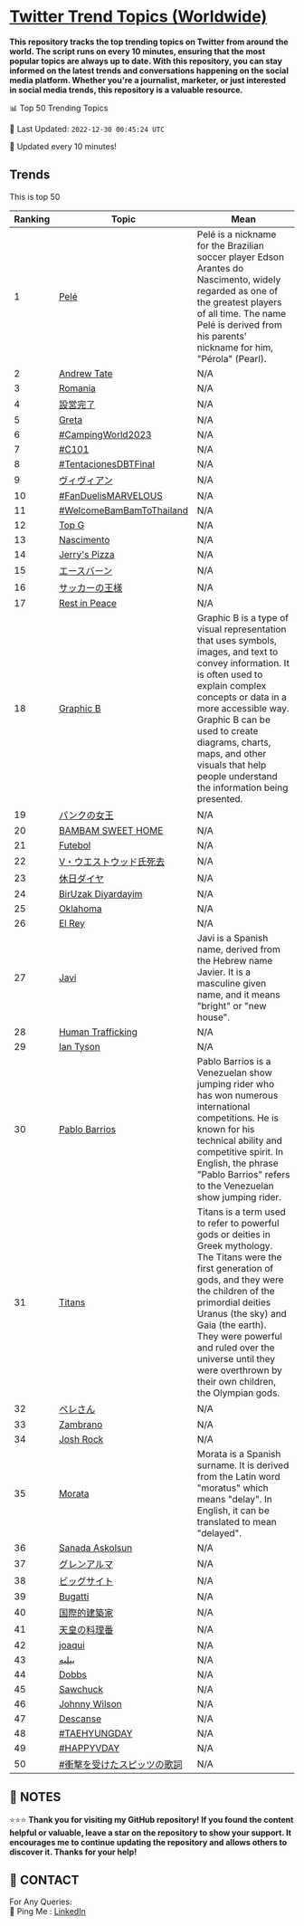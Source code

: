 [Twitter Trend Topics (Worldwide)](https://github.com/ErcinDedeoglu/Twitter-Trend-Topics)
==========

**This repository tracks the top trending topics on Twitter from around the world. 
The script runs on every 10 minutes, ensuring that the most popular topics are always up to date. 
With this repository, you can stay informed on the latest trends and conversations happening on the social media platform. 
Whether you're a journalist, marketer, or just interested in social media trends, this repository is a valuable resource.**


📊 Top 50 Trending Topics

📆 Last Updated: `2022-12-30 00:45:24 UTC`

🔧 Updated every 10 minutes!


## Trends

This is top 50

| Ranking | Topic | Mean |
| ------- | ------------ | ------------ |
| 1 | [Pelé](http://twitter.com/search?q=Pel%c3%a9) | Pelé is a nickname for the Brazilian soccer player Edson Arantes do Nascimento, widely regarded as one of the greatest players of all time. The name Pelé is derived from his parents' nickname for him, "Pérola" (Pearl). |
| 2 | [Andrew Tate](http://twitter.com/search?q=Andrew+Tate) | N/A |
| 3 | [Romania](http://twitter.com/search?q=Romania) | N/A |
| 4 | [設営完了](http://twitter.com/search?q=%e8%a8%ad%e5%96%b6%e5%ae%8c%e4%ba%86) | N/A |
| 5 | [Greta](http://twitter.com/search?q=Greta) | N/A |
| 6 | [#CampingWorld2023](http://twitter.com/search?q=%23CampingWorld2023) | N/A |
| 7 | [#C101](http://twitter.com/search?q=%23C101) | N/A |
| 8 | [#TentacionesDBTFinal](http://twitter.com/search?q=%23TentacionesDBTFinal) | N/A |
| 9 | [ヴィヴィアン](http://twitter.com/search?q=%e3%83%b4%e3%82%a3%e3%83%b4%e3%82%a3%e3%82%a2%e3%83%b3) | N/A |
| 10 | [#FanDuelisMARVELOUS](http://twitter.com/search?q=%23FanDuelisMARVELOUS) | N/A |
| 11 | [#WelcomeBamBamToThailand](http://twitter.com/search?q=%23WelcomeBamBamToThailand) | N/A |
| 12 | [Top G](http://twitter.com/search?q=Top+G) | N/A |
| 13 | [Nascimento](http://twitter.com/search?q=Nascimento) | N/A |
| 14 | [Jerry's Pizza](http://twitter.com/search?q=Jerry%27s+Pizza) | N/A |
| 15 | [エースバーン](http://twitter.com/search?q=%e3%82%a8%e3%83%bc%e3%82%b9%e3%83%90%e3%83%bc%e3%83%b3) | N/A |
| 16 | [サッカーの王様](http://twitter.com/search?q=%e3%82%b5%e3%83%83%e3%82%ab%e3%83%bc%e3%81%ae%e7%8e%8b%e6%a7%98) | N/A |
| 17 | [Rest in Peace](http://twitter.com/search?q=Rest+in+Peace) | N/A |
| 18 | [Graphic B](http://twitter.com/search?q=Graphic+B) | Graphic B is a type of visual representation that uses symbols, images, and text to convey information. It is often used to explain complex concepts or data in a more accessible way. Graphic B can be used to create diagrams, charts, maps, and other visuals that help people understand the information being presented. |
| 19 | [パンクの女王](http://twitter.com/search?q=%e3%83%91%e3%83%b3%e3%82%af%e3%81%ae%e5%a5%b3%e7%8e%8b) | N/A |
| 20 | [BAMBAM SWEET HOME](http://twitter.com/search?q=BAMBAM+SWEET+HOME) | N/A |
| 21 | [Futebol](http://twitter.com/search?q=Futebol) | N/A |
| 22 | [V・ウエストウッド氏死去](http://twitter.com/search?q=V%e3%83%bb%e3%82%a6%e3%82%a8%e3%82%b9%e3%83%88%e3%82%a6%e3%83%83%e3%83%89%e6%b0%8f%e6%ad%bb%e5%8e%bb) | N/A |
| 23 | [休日ダイヤ](http://twitter.com/search?q=%e4%bc%91%e6%97%a5%e3%83%80%e3%82%a4%e3%83%a4) | N/A |
| 24 | [BirUzak Diyardayim](http://twitter.com/search?q=BirUzak+Diyardayim) | N/A |
| 25 | [Oklahoma](http://twitter.com/search?q=Oklahoma) | N/A |
| 26 | [El Rey](http://twitter.com/search?q=El+Rey) | N/A |
| 27 | [Javi](http://twitter.com/search?q=Javi) | Javi is a Spanish name, derived from the Hebrew name Javier. It is a masculine given name, and it means "bright" or "new house". |
| 28 | [Human Trafficking](http://twitter.com/search?q=Human+Trafficking) | N/A |
| 29 | [Ian Tyson](http://twitter.com/search?q=Ian+Tyson) | N/A |
| 30 | [Pablo Barrios](http://twitter.com/search?q=Pablo+Barrios) | Pablo Barrios is a Venezuelan show jumping rider who has won numerous international competitions. He is known for his technical ability and competitive spirit. In English, the phrase "Pablo Barrios" refers to the Venezuelan show jumping rider. |
| 31 | [Titans](http://twitter.com/search?q=Titans) | Titans is a term used to refer to powerful gods or deities in Greek mythology. The Titans were the first generation of gods, and they were the children of the primordial deities Uranus (the sky) and Gaia (the earth). They were powerful and ruled over the universe until they were overthrown by their own children, the Olympian gods. |
| 32 | [ペレさん](http://twitter.com/search?q=%e3%83%9a%e3%83%ac%e3%81%95%e3%82%93) | N/A |
| 33 | [Zambrano](http://twitter.com/search?q=Zambrano) | N/A |
| 34 | [Josh Rock](http://twitter.com/search?q=Josh+Rock) | N/A |
| 35 | [Morata](http://twitter.com/search?q=Morata) | Morata is a Spanish surname. It is derived from the Latin word "moratus" which means "delay". In English, it can be translated to mean "delayed". |
| 36 | [Sanada Askolsun](http://twitter.com/search?q=Sanada+Askolsun) | N/A |
| 37 | [グレンアルマ](http://twitter.com/search?q=%e3%82%b0%e3%83%ac%e3%83%b3%e3%82%a2%e3%83%ab%e3%83%9e) | N/A |
| 38 | [ビッグサイト](http://twitter.com/search?q=%e3%83%93%e3%83%83%e3%82%b0%e3%82%b5%e3%82%a4%e3%83%88) | N/A |
| 39 | [Bugatti](http://twitter.com/search?q=Bugatti) | N/A |
| 40 | [国際的建築家](http://twitter.com/search?q=%e5%9b%bd%e9%9a%9b%e7%9a%84%e5%bb%ba%e7%af%89%e5%ae%b6) | N/A |
| 41 | [天皇の料理番](http://twitter.com/search?q=%e5%a4%a9%e7%9a%87%e3%81%ae%e6%96%99%e7%90%86%e7%95%aa) | N/A |
| 42 | [joaqui](http://twitter.com/search?q=joaqui) | N/A |
| 43 | [بيليه](http://twitter.com/search?q=%d8%a8%d9%8a%d9%84%d9%8a%d9%87) | N/A |
| 44 | [Dobbs](http://twitter.com/search?q=Dobbs) | N/A |
| 45 | [Sawchuck](http://twitter.com/search?q=Sawchuck) | N/A |
| 46 | [Johnny Wilson](http://twitter.com/search?q=Johnny+Wilson) | N/A |
| 47 | [Descanse](http://twitter.com/search?q=Descanse) | N/A |
| 48 | [#TAEHYUNGDAY](http://twitter.com/search?q=%23TAEHYUNGDAY) | N/A |
| 49 | [#HAPPYVDAY](http://twitter.com/search?q=%23HAPPYVDAY) | N/A |
| 50 | [#衝撃を受けたスピッツの歌詞](http://twitter.com/search?q=%23%e8%a1%9d%e6%92%83%e3%82%92%e5%8f%97%e3%81%91%e3%81%9f%e3%82%b9%e3%83%94%e3%83%83%e3%83%84%e3%81%ae%e6%ad%8c%e8%a9%9e) | N/A |




## 📝 NOTES

⭐⭐⭐ **Thank you for visiting my GitHub repository! If you found the content helpful or valuable, leave a star on the repository to show your support. It encourages me to continue updating the repository and allows others to discover it. Thanks for your help!**

## 📨 CONTACT

 For Any Queries:  
            🏓 Ping Me : [LinkedIn](https://www.linkedin.com/in/ercindedeoglu/)